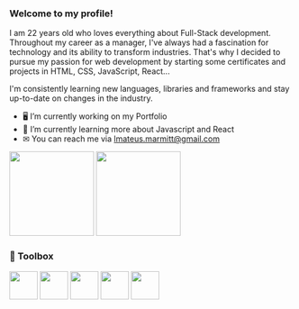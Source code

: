 ### Welcome to my profile!

I am 22 years old who loves everything about Full-Stack development. Throughout my career as a manager, I've always had a fascination for technology and its ability to transform industries. That's why I decided to pursue my passion for web development by starting some certificates and projects in HTML, CSS, JavaScript, React... 

I'm consistently learning new languages, libraries and frameworks and stay up-to-date on changes in the industry.

- 🖥️ I’m currently working on my Portfolio 
- 🧠 I’m currently learning more about Javascript and React
- ✉ You can reach me via lmateus.marmitt@gmail.com

<div>
    <img height="150em" src="https://github-readme-stats-ten-gilt.vercel.app/api?username=Marmitt&show_icons=true&theme=dracula&count_private=true">
    <img height="150em" src="https://github-readme-stats-ten-gilt.vercel.app/api/top-langs/?username=Marmitt&layout=compact&theme=dracula">
</div>

### 🧰 Toolbox
  <p align="left">
    <img height='50em' src="https://cdn.worldvectorlogo.com/logos/html-1.svg">
    <img height='50em' src='https://cdn.worldvectorlogo.com/logos/css-3.svg'>
    <img height='50em' src="https://cdn.worldvectorlogo.com/logos/logo-javascript.svg">
    <img height='50em' src="https://cdn.worldvectorlogo.com/logos/react-2.svg">
    <img height='50em' src="https://cdn.worldvectorlogo.com/logos/typescript.svg">
  </p>
  


 

